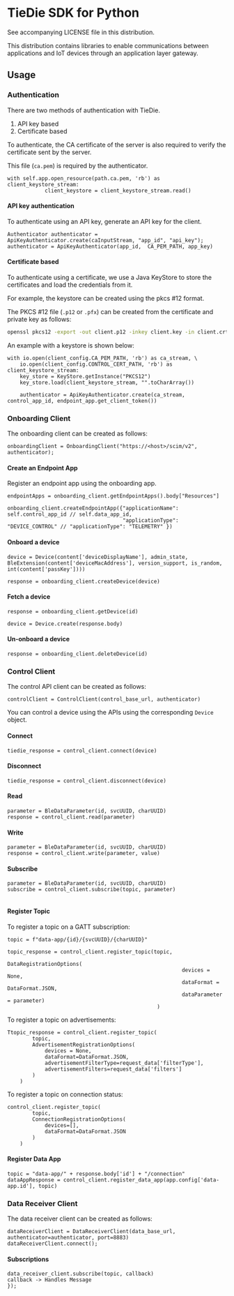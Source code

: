 <!--
Copyright (c) 2023, Cisco and/or its affiliates.
All rights reserved.
See LICENSE file in this distribution.
SPDX-License-Identifier: Apache-2.0
-->

# TieDie SDK for Python

See accompanying LICENSE file in this distribution.

This distribution contains libraries to enable communications between
applications and IoT devices through an application layer gateway.

## Usage

### Authentication

There are two methods of authentication with TieDie.

1. API key based
2. Certificate based

To authenticate, the CA certificate of the server is also
required to verify the certificate sent by the server.

This file (`ca.pem`) is required by the authenticator.

```
with self.app.open_resource(path.ca.pem, 'rb') as client_keystore_stream:
            client_keystore = client_keystore_stream.read()
```

#### API key authentication

To authenticate using an API key, generate an API key for the client.

```
Authenticator authenticator = ApiKeyAuthenticator.create(caInputStream, "app_id", "api_key");
authenticator = ApiKeyAuthenticator(app_id,  CA_PEM_PATH, app_key)
```

#### Certificate based

To authenticate using a certificate, we use a Java KeyStore to store the certificates
and load the credentials from it.

For example, the keystore can be created using the pkcs #12 format.

The PKCS #12 file (`.p12` or `.pfx`) can be created from the certificate and private key
as follows:

```bash
openssl pkcs12 -export -out client.p12 -inkey client.key -in client.crt
```

An example with a keystore is shown below:

```
with io.open(client_config.CA_PEM_PATH, 'rb') as ca_stream, \
    io.open(client_config.CONTROL_CERT_PATH, 'rb') as client_keystore_stream:
    key_store = KeyStore.getInstance("PKCS12")
    key_store.load(client_keystore_stream, "".toCharArray())
            
    authenticator = ApiKeyAuthenticator.create(ca_stream, control_app_id, endpoint_app.get_client_token())
```

### Onboarding Client

The onboarding client can be created as follows:

```
onboardingClient = OnboardingClient("https://<host>/scim/v2", authenticator);
```

#### Create an Endpoint App

Register an endpoint app using the onboarding app.

```
endpointApps = onboarding_client.getEndpointApps().body["Resources"]

onboarding_client.createEndpointApp({"applicationName": self.control_app_id // self.data_app_id,
                                     "applicationType": "DEVICE_CONTROL" // "applicationType": "TELEMETRY" })
```

#### Onboard a device

```
device = Device(content['deviceDisplayName'], admin_state, BleExtension(content['deviceMacAddress'], version_support, is_random, int(content['passKey'])))

response = onboarding_client.createDevice(device)
```

#### Fetch a device

```
response = onboarding_client.getDevice(id)

device = Device.create(response.body)
```

#### Un-onboard a device

```
response = onboarding_client.deleteDevice(id)
```

### Control Client

The control API client can be created as follows:

```
controlClient = ControlClient(control_base_url, authenticator)
```

You can control a device using the APIs using the corresponding `Device` object.

#### Connect

```
tiedie_response = control_client.connect(device)
```

#### Disconnect

```
tiedie_response = control_client.disconnect(device)
```

#### Read

```
parameter = BleDataParameter(id, svcUUID, charUUID)
response = control_client.read(parameter)
```

#### Write

```
parameter = BleDataParameter(id, svcUUID, charUUID)
response = control_client.write(parameter, value)
```

#### Subscribe

```
parameter = BleDataParameter(id, svcUUID, charUUID)
subscribe = control_client.subscribe(topic, parameter)


```

#### Register Topic

To register a topic on a GATT subscription:

```
topic = f"data-app/{id}/{svcUUID}/{charUUID}"

topic_response = control_client.register_topic(topic, 
                                                   DataRegistrationOptions(
                                                        devices = None,
                                                        dataFormat = DataFormat.JSON,
                                                        dataParameter = parameter)
                                                )
```

To register a topic on advertisements:

```
Ttopic_response = control_client.register_topic(
        topic, 
        AdvertisementRegistrationOptions(
            devices = None,
            dataFormat=DataFormat.JSON,
            advertisementFilterType=request_data['filterType'],
            advertisementFilters=request_data['filters']
        )
    )
```

To register a topic on connection status: 

```
control_client.register_topic(
        topic, 
        ConnectionRegistrationOptions(
            devices=[],
            dataFormat=DataFormat.JSON
        )
    )
```

#### Register Data App

```
topic = "data-app/" + response.body['id'] + "/connection"
dataAppResponse = control_client.register_data_app(app.config['data-app.id'], topic)
```

### Data Receiver Client

The data receiver client can be created as follows:

```
dataReceiverClient = DataReceiverClient(data_base_url,  authenticator=authenticator, port=8883)
dataReceiverClient.connect();
```

#### Subscriptions

```
data_receiver_client.subscribe(topic, callback)
callback -> Handles Message
});
```
